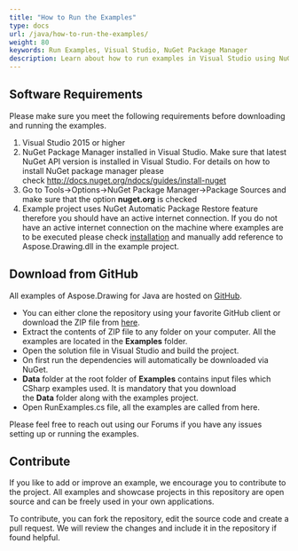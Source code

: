 ```yaml
---
title: "How to Run the Examples"
type: docs
url: /java/how-to-run-the-examples/
weight: 80
keywords: Run Examples, Visual Studio, NuGet Package Manager
description: Learn about how to run examples in Visual Studio using NuGet or manually add reference to dll.
---
```


## **Software Requirements**
Please make sure you meet the following requirements before downloading and running the examples.

1. Visual Studio 2015 or higher
1. NuGet Package Manager installed in Visual Studio. Make sure that latest NuGet API version is installed in Visual Studio. For details on how to install NuGet package manager please check <http://docs.nuget.org/ndocs/guides/install-nuget>
1. Go to Tools->Options->NuGet Package Manager->Package Sources and make sure that the option **nuget.org** is checked
1. Example project uses NuGet Automatic Package Restore feature therefore you should have an active internet connection. If you do not have an active internet connection on the machine where examples are to be executed please check [installation](/drawing/java/installation/) and manually add reference to Aspose.Drawing.dll in the example project.
## **Download from GitHub**
All examples of Aspose.Drawing for Java are hosted on [GitHub](https://github.com/aspose-drawing/Aspose.Drawing-for-Java).

- You can either clone the repository using your favorite GitHub client or download the ZIP file from [here](https://github.com/aspose-drawing/Aspose.Drawing-for-Java/archive/master.zip).
- Extract the contents of ZIP file to any folder on your computer. All the examples are located in the **Examples** folder.
- Open the solution file in Visual Studio and build the project.
- On first run the dependencies will automatically be downloaded via NuGet.
- **Data** folder at the root folder of **Examples** contains input files which CSharp examples used. It is mandatory that you download the **Data** folder along with the examples project.
- Open RunExamples.cs file, all the examples are called from here.

Please feel free to reach out using our Forums if you have any issues setting up or running the examples.
## **Contribute**
If you like to add or improve an example, we encourage you to contribute to the project. All examples and showcase projects in this repository are open source and can be freely used in your own applications.

To contribute, you can fork the repository, edit the source code and create a pull request. We will review the changes and include it in the repository if found helpful.
